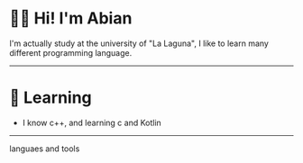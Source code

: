 # 👋😀 Hi! I'm Abian

I'm actually study at the university of "La Laguna",
I like to learn many different programming language.

---

# 📖 Learning

- I know c++, and learning c and Kotlin

---

languaes and tools
